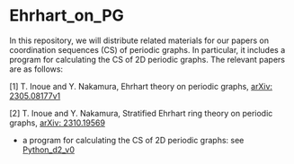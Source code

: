# Ehrhart_on_PG

In this repository, we will distribute related materials for our papers on coordination sequences (CS) of periodic graphs. In particular, it includes a program for calculating the CS of 2D periodic graphs. The relevant papers are as follows:

[1] T. Inoue and Y. Nakamura, Ehrhart theory on periodic graphs, [arXiv: 2305.08177v1](https://arxiv.org/abs/2305.08177)

[2] T. Inoue and Y. Nakamura, Stratified Ehrhart ring theory on periodic graphs, [arXiv: 2310.19569](https://arxiv.org/abs/2310.19569)

- a program for calculating the CS of 2D periodic graphs: see [Python_d2_v0](./Python_d2_v0)

